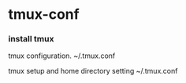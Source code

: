 # tmux-conf

### install tmux
tmux configuration. ~/.tmux.conf

tmux setup and home directory setting 
~/.tmux.conf
